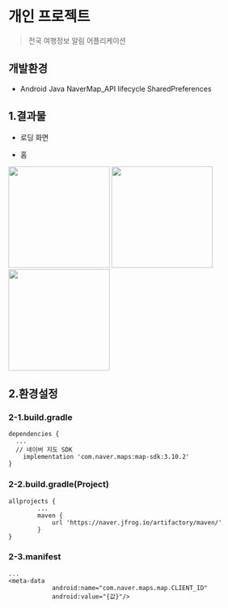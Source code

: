 개인 프로젝트
==============================
>전국 여행정보 알림 어플리케이션

개발환경
-----------------
* Android Java NaverMap_API lifecycle SharedPreferences

## 1.결과물
- 로딩 화면

- 홈
<div>
  <img width="200" src="https://user-images.githubusercontent.com/43267195/83619354-b6f77600-a5c6-11ea-803c-3da4a4f00247.jpg">
  <img width="200" src="https://user-images.githubusercontent.com/43267195/83619716-3be28f80-a5c7-11ea-8b53-c97140970015.jpg">
  <img width="200" src="https://user-images.githubusercontent.com/43267195/83619751-47ce5180-a5c7-11ea-9978-aafee1f1607d.jpg">
</div>
  
## 2.환경설정
### 2-1.build.gradle
```
dependencies {
  ...
  // 네이버 지도 SDK
    implementation 'com.naver.maps:map-sdk:3.10.2'
}
```
### 2-2.build.gradle(Project)
```
allprojects {
        ...
        maven {
            url 'https://naver.jfrog.io/artifactory/maven/'
        }
}
```
### 2-3.manifest
```
...
<meta-data
            android:name="com.naver.maps.map.CLIENT_ID"
            android:value="{값}"/>
```
